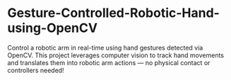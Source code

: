 # Gesture-Controlled-Robotic-Hand-using-OpenCV
Control a robotic arm in real-time using hand gestures detected via OpenCV. This project leverages computer vision to track hand movements and translates them into robotic arm actions — no physical contact or controllers needed!
